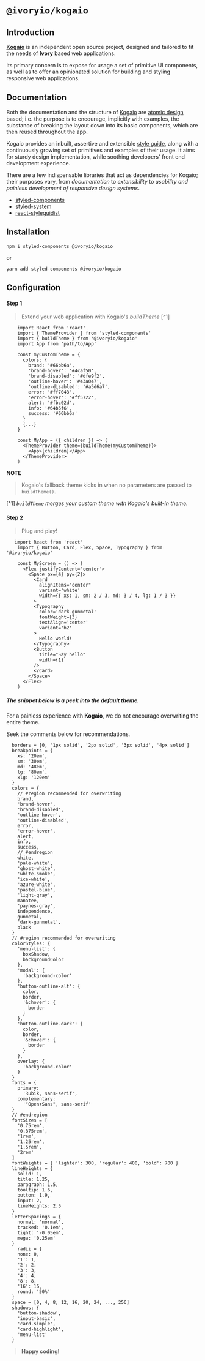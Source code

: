 # `@ivoryio/kogaio`

## Introduction

**[Kogaio][1]** is an independent open source project,
designed and tailored to fit the needs of
**[Ivory][2]** based web applications.

Its primary concern is to expose for usage a set of primitive UI components,
as well as to offer an opinionated solution for building and styling responsive web applications.

[1]: https://ivoryio.github.io/factory 'Kogaio'
[2]: https://www.ivory.io/ 'Ivory.io'

## Documentation

Both the documentation and the structure of [Kogaio][1] are [atomic design][2] based; i.e. the purpose is to encourage, implicitly with examples, the substance of breaking the layout down into its basic components, which are then reused throughout the app.

Kogaio provides an inbuilt, assertive and extensible [style guide][6], along with a continuously growing set of primitives and examples of their usage.
It aims for sturdy design implementation, while soothing developers' front end development experience.

There are a few indispensable libraries that act as dependencies for Kogaio; their purposes vary, from _documentation_ to _extensibility_ to _usability and painless development of responsive design systems_.

- [styled-components][3]
- [styled-system][4]
- [react-styleguidist][5]

[1]: https://ivoryio.github.io/factory/#documentation 'Ivory documentation'
[2]: http://atomicdesign.bradfrost.com/chapter-2/ 'Brad Frost - Atomic design'
[3]: https://www.styled-components.com/docs 'Styled components'
[4]: https://styled-system.com/getting-started 'Styled System'
[5]: https://react-styleguidist.js.org/docs/getting-started.html 'React Styleguidist'
[6]: https://github.com/ivoryio/design-system 'Ivory Design System'

## Installation

```
npm i styled-components @ivoryio/kogaio
```

or

```
yarn add styled-components @ivoryio/kogaio
```

## Configuration

#### **Step 1**

> Extend your web application with Kogaio's _buildTheme_ [^1]

```JSX
    import React from 'react'
    import { ThemeProvider } from 'styled-components'
    import { buildTheme } from '@ivoryio/kogaio'
    import App from 'path/to/App'

    const myCustomTheme = {
      colors: {
        brand: '#66bb6a',
        'brand-hover': '#4caf50',
        'brand-disabled': '#dfe9f2',
        'outline-hover': '#43a047',
        'outline-disabled': '#a5d6a7',
        error: '#ff7043',
        'error-hover': '#ff5722',
        alert: '#fbc02d',
        info: '#64b5f6',
        success: '#66bb6a'
      }
      {...}
    }

    const MyApp = ({ children }) => (
      <ThemeProvider theme={buildTheme(myCustomTheme)}>
        <App>{children}</App>
      </ThemeProvider>
    )
```

**NOTE**

> Kogaio's fallback theme kicks in when no parameters are passed to `buildTheme()`.

[^1] _<span style="font-size: 14px;">`buildTheme` merges your custom theme with Kogaio's built-in theme.</span>_

#### **Step 2**

> Plug and play!

```JSX
   import React from 'react'
    import { Button, Card, Flex, Space, Typography } from '@ivoryio/kogaio'

    const MyScreen = () => (
      <Flex justifyContent='center'>
        <Space px={4} py={2}>
          <Card
            alignItems="center"
            variant='white'
            width={{ xs: 1, sm: 2 / 3, md: 3 / 4, lg: 1 / 3 }}
          >
          <Typography
            color='dark-gunmetal'
            fontWeight={3}
            textAlign='center'
            variant='h2'
          >
            Hello world!
          </Typography>
          <Button
            title="Say hello"
            width={1}
          />
          </Card>
        </Space>
      </Flex>
    )
```

##### _The snippet below is a peek into the default theme._

For a painless experience with **Kogaio**, we do not encourage overwriting the entire theme.

Seek the comments below for recommendations.

```JSX
  borders = [0, '1px solid', '2px solid', '3px solid', '4px solid']
  breakpoints = {
    xs: '20em',
    sm: '30em',
    md: '48em',
    lg: '80em',
    xlg: '120em'
  }
  colors = {
    // #region recommended for overwriting
    brand,
    'brand-hover',
    'brand-disabled',
    'outline-hover',
    'outline-disabled',
    error,
    'error-hover',
    alert,
    info,
    success,
    // #endregion
    white,
    'pale-white',
    'ghost-white',
    'white-smoke',
    'ice-white',
    'azure-white',
    'pastel-blue',
    'light-gray',
    manatee,
    'paynes-gray',
    independence,
    gunmetal,
    'dark-gunmetal',
    black
  }
  // #region recommended for overwriting
  colorStyles: {
    'menu-list': {
      boxShadow,
      backgroundColor
    },
    'modal': {
      'background-color'
    },
    'button-outline-alt': {
      color,
      border,
      '&:hover': {
        border
      }
    },
    'button-outline-dark': {
      color,
      border,
      '&:hover': {
        border
      }
    },
    overlay: {
      'background-color'
    }
  }
  fonts = {
    primary:
      'Rubik, sans-serif',
    complementary:
      '"Open+Sans", sans-serif'
  }
  // #endregion
  fontSizes = [
    '0.75rem',
    '0.875rem',
    '1rem',
    '1.25rem',
    '1.5rem',
    '2rem'
  ]
  fontWeights = { 'lighter': 300, 'regular': 400, 'bold': 700 }
  lineHeights = {
    solid: 1,
    title: 1.25,
    paragraph: 1.5,
    tooltip: 1.6,
    button: 1.9,
    input: 2,
    lineHeights: 2.5
  }
  letterSpacings = {
    normal: 'normal',
    tracked: '0.1em',
    tight: '-0.05em',
    mega: '0.25em'
  }
    radii = {
    none: 0,
    '1': 1,
    '2': 2,
    '3': 3,
    '4': 4,
    '8': 8,
    '16': 16,
    round: '50%'
  }
  space = [0, 4, 8, 12, 16, 20, 24, ..., 256]
  shadows: {
    'button-shadow',
    'input-basic',
    'card-simple',
    'card-highlight',
    'menu-list'
  }
```

> **Happy coding!**
